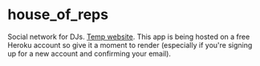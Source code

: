 # house_of_reps
Social network for DJs. [Temp website](https://fathomless-escarpment-28544.herokuapp.com). This app is being hosted on a free Heroku account so give it a moment to render (especially if you're signing up for a new account and confirming your email).